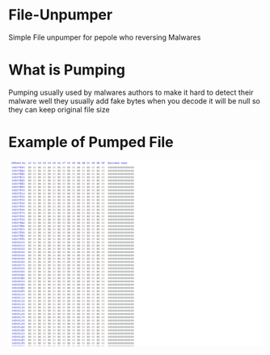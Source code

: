 # File-Unpumper
Simple File unpumper for pepole who reversing Malwares 





# What is Pumping 

Pumping usually used by malwares authors to  make it hard to detect their malware well they usually add fake bytes when you decode it will be null so they can keep original file size


# Example of Pumped File

![pumped](pumped.PNG)
